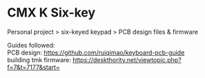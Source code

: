 # CMX K Six-key
Personal project > six-keyed keypad > PCB design files &amp; firmware

Guides followed:  
PCB design: https://github.com/ruiqimao/keyboard-pcb-guide  
building tmk firmware: https://deskthority.net/viewtopic.php?f=7&t=7177&start=
